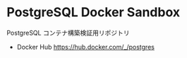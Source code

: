 # PostgreSQL Docker Sandbox

PostgreSQL コンテナ構築検証用リポジトリ

- Docker Hub https://hub.docker.com/_/postgres
